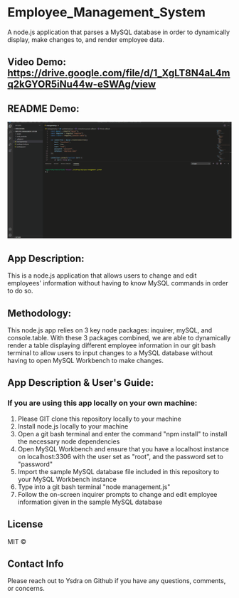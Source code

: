 # Employee_Management_System
A node.js application that parses a MySQL database in order to dynamically display, make changes to, and render employee data.

## Video Demo: https://drive.google.com/file/d/1_XgLT8N4aL4mq2kGYOR5iNu44w-eSWAg/view

## README Demo: 
![Employee Management Demo](https://github.com/Ysdra/Employee_Management_System/blob/main/assets/Employee_Management_Demo.gif)

## App Description:
This is a node.js application that allows users to change and edit employees' information without having to know MySQL commands in order to do so. 

## Methodology:
This node.js app relies on 3 key node packages: inquirer, mySQL, and console.table. With these 3 packages combined, we are able to dynamically render a table displaying different employee information in our git bash terminal to allow users to input changes to a MySQL database without having to open MySQL Workbench to make changes. 


## App Description & User's Guide:

### If you are using this app locally on your own machine:
1. Please GIT clone this repository locally to your machine
2. Install node.js locally to your machine
3. Open a git bash terminal and enter the command "npm install" to install the necessary node dependencies 
4. Open MySQL Workbench and ensure that you have a localhost instance on localhost:3306 with the user set as "root", and the password set to "password"
5. Import the sample MySQL database file included in this repository to your MySQL Workbench instance
6. Type into a git bash terminal "node management.js"
7. Follow the on-screen inquirer prompts to change and edit employee information given in the sample MySQL database

## License 
MIT © 

## Contact Info
Please reach out to Ysdra on Github if you have any questions, comments, or concerns. 
